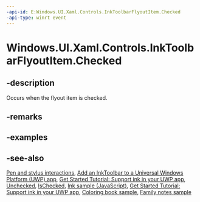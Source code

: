 ```yaml
---
-api-id: E:Windows.UI.Xaml.Controls.InkToolbarFlyoutItem.Checked
-api-type: winrt event
---
```


<!-- Event syntax.
public event TypedEventHandler Checked<InkToolbarFlyoutItem,  object>
-->

# Windows.UI.Xaml.Controls.InkToolbarFlyoutItem.Checked

## -description
Occurs when the flyout item is checked.

## -remarks

## -examples

## -see-also
[Pen and stylus interactions](/windows/uwp/input-and-devices/pen-and-stylus-interactions), [Add an InkToolbar to a Universal Windows Platform (UWP) app](/windows/uwp/input-and-devices/ink-toolbar), [Get Started Tutorial: Support ink in your UWP app](/windows/uwp/get-started/ink-walkthrough), [Unchecked](inktoolbarflyoutitem_unchecked.md), [IsChecked](inktoolbarflyoutitem_ischecked.md), [Ink sample (JavaScript)](https://github.com/microsoft/Windows-universal-samples/tree/main/archived/Ink), [Get Started Tutorial: Support ink in your UWP app](https://aka.ms/appsample-ink), [Coloring book sample](https://aka.ms/cpubsample-coloringbook), [Family notes sample](https://aka.ms/cpubsample-familynotessample)


